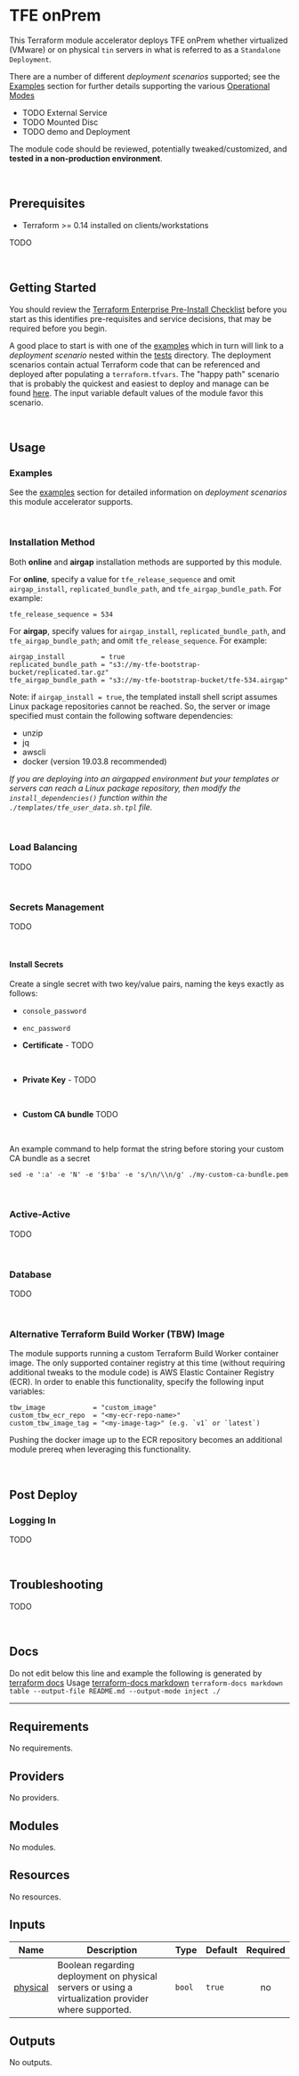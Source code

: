# TFE onPrem
This Terraform module accelerator deploys TFE onPrem whether virtualized (VMware) or on physical `tin` servers in what is referred to as a `Standalone Deployment`.

 There are a number of different _deployment scenarios_ supported; see the [Examples](###Examples) section for further details supporting the various [Operational Modes](https://www.terraform.io/docs/enterprise/before-installing/index.html#operational-mode-decision)
 - TODO External Service
 - TODO Mounted Disc
 - TODO demo
  and Deployment

 The module code should be reviewed, potentially tweaked/customized, and **tested in a non-production environment**.
<p>&nbsp;</p>


## Prerequisites
- Terraform >= 0.14 installed on clients/workstations

TODO
<p>&nbsp;</p>


## Getting Started

You should review the [Terraform Enterprise Pre-Install Checklist](https://www.terraform.io/docs/enterprise/before-installing/index.html) before you start as this identifies pre-requisites and service decisions, that may be required before you begin.

A good place to start is with one of the [examples](./examples/README.md) which in turn will link to a _deployment scenario_ nested within the [tests](./tests) directory. The deployment scenarios contain actual Terraform code that can be referenced and deployed after populating a `terraform.tfvars`.
The "happy path" scenario that is probably the quickest and easiest to deploy and manage can be found [here](./tests/TODO). The input variable default values of the module favor this scenario.

<p>&nbsp;</p>


## Usage

### Examples
See the [examples](./examples/README.md) section for detailed information on _deployment scenarios_ this module accelerator supports.
<p>&nbsp;</p>

### Installation Method
Both **online** and **airgap** installation methods are supported by this module.

For **online**, specify a value for `tfe_release_sequence` and omit `airgap_install`, `replicated_bundle_path`, and `tfe_airgap_bundle_path`. For example:
```hcl
tfe_release_sequence = 534
```

For **airgap**, specify values for `airgap_install`, `replicated_bundle_path`, and `tfe_airgap_bundle_path`; and omit `tfe_release_sequence`. For example:
```hcl
airgap_install         = true
replicated_bundle_path = "s3://my-tfe-bootstrap-bucket/replicated.tar.gz"
tfe_airgap_bundle_path = "s3://my-tfe-bootstrap-bucket/tfe-534.airgap"
```

Note: if `airgap_install = true`, the templated install shell script assumes Linux package repositories cannot be reached. So, the server or image specified must contain the following software dependencies:
- unzip
- jq
- awscli
- docker (version 19.03.8 recommended)

_If you are deploying into an airgapped environment but your templates or servers can reach a Linux package repository, then modify the `install_dependencies()` function within the `./templates/tfe_user_data.sh.tpl` file._
<p>&nbsp;</p>

### Load Balancing

TODO
<p>&nbsp;</p>


### Secrets Management

TODO
<p>&nbsp;</p>

#### Install Secrets
Create a single secret with two key/value pairs, naming the keys exactly as follows:
  - `console_password`
  - `enc_password`


- **Certificate** -
TODO
<p>&nbsp;</p>

- **Private Key** -
TODO
<p>&nbsp;</p>

- **Custom CA bundle**
TODO
<p>&nbsp;</p>


An example command to help format the string before storing your custom CA bundle as a secret
```
sed -e ':a' -e 'N' -e '$!ba' -e 's/\n/\\n/g' ./my-custom-ca-bundle.pem
```
<p>&nbsp;</p>

### Active-Active

TODO
<p>&nbsp;</p>


### Database

TODO
<p>&nbsp;</p>


### Alternative Terraform Build Worker (TBW) Image
The module supports running a custom Terraform Build Worker container image. The only supported container registry at this time (without requiring additional tweaks to the module code) is AWS Elastic Container Registry (ECR). In order to enable this functionality, specify the following input variables:
```hcl
tbw_image            = "custom_image"
custom_tbw_ecr_repo  = "<my-ecr-repo-name>"
custom_tbw_image_tag = "<my-image-tag>" (e.g. `v1` or `latest`)
```

Pushing the docker image up to the ECR repository becomes an additional module prereq when leveraging this functionality.
<p>&nbsp;</p>


## Post Deploy

### Logging In

TODO
<p>&nbsp;</p>



## Troubleshooting

TODO
<p>&nbsp;</p>

## Docs

Do not edit below this line and example the following is generated by [terraform docs](https://github.com/terraform-docs/terraform-docs)
Usage [terraform-docs markdown](https://github.com/terraform-docs/terraform-docs/blob/master/docs/how-to/insert-output-to-file.md) `terraform-docs markdown table --output-file README.md --output-mode inject ./`
<hr />


<!-- BEGIN_TF_DOCS -->
## Requirements

No requirements.

## Providers

No providers.

## Modules

No modules.

## Resources

No resources.

## Inputs

| Name | Description | Type | Default | Required |
|------|-------------|------|---------|:--------:|
| <a name="input_physical"></a> [physical](#input\_physical) | Boolean regarding deployment on physical servers or using a virtualization provider where supported. | `bool` | `true` | no |

## Outputs

No outputs.
<!-- END_TF_DOCS -->
